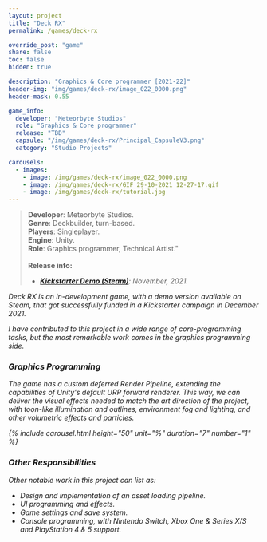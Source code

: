 ```yaml
---
layout: project
title: "Deck RX"
permalink: /games/deck-rx

override_post: "game"
share: false
toc: false
hidden: true

description: "Graphics & Core programmer [2021-22]"
header-img: "img/games/deck-rx/image_022_0000.png"
header-mask: 0.55

game_info:
  developer: "Meteorbyte Studios"
  role: "Graphics & Core programmer"
  release: "TBD"
  capsule: "/img/games/deck-rx/Principal_CapsuleV3.png"
  category: "Studio Projects"

carousels:
  - images: 
    - image: /img/games/deck-rx/image_022_0000.png
    - image: /img/games/deck-rx/GIF 29-10-2021 12-27-17.gif
    - image: /img/games/deck-rx/tutorial.jpg
---
```


>**Developer**: Meteorbyte Studios.<br>
>**Genre**: Deckbuilder, turn-based.<br>
>**Players**: Singleplayer.<br>
>**Engine**: Unity.<br>
>**Role**: Graphics programmer, Technical Artist."<br>
><br>
>**Release info:**
>- [<i class='fab fa-steam'/> **Kickstarter Demo (Steam)**](https://store.steampowered.com/app/1529180/Deck_RX_The_Deckbuilding_Racing_Game/): November, 2021.


_Deck RX_ is an in-development game, with a demo version available on Steam, that 
got successfully funded in a Kickstarter campaign in December 2021.

I have contributed to this project in a wide range of core-programming tasks, but
the most remarkable work comes in the graphics programming side.

### Graphics Programming
The game has a custom deferred Render Pipeline, extending the capabilities of Unity's 
default URP forward renderer. This way, we can deliver the visual effects needed to match
the art direction of the project, with toon-like illumination and outlines, environment
fog and lighting, and other volumetric effects and particles.

{% include carousel.html height="50" unit="%" duration="7" number="1" %}
<br>

### Other Responsibilities
Other notable work in this project can list as:
 
 - Design and implementation of an asset loading pipeline.
 - UI programming and effects.
 - Game settings and save system.
 - Console programming, with Nintendo Switch, Xbox One & Series X/S and PlayStation 4 & 5 support.
